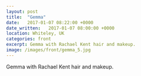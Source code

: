 ```yaml
---
layout: post
title:  "Gemma"
date:   2017-01-07 08:22:00 +0000
date_written:   2017-01-07 08:00:00 +0000
location: Whiteley, UK
categories: front
excerpt: Gemma with Rachael Kent hair and makeup.
image: /images/front/gemma_5.jpg
---
```

Gemma with Rachael Kent hair and makeup.
